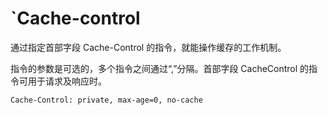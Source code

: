 # `Cache-control

通过指定首部字段 Cache-Control 的指令，就能操作缓存的工作机制。

指令的参数是可选的，多个指令之间通过“,”分隔。首部字段 CacheControl 的指令可用于请求及响应时。

`Cache-Control: private, max-age=0, no-cache`
